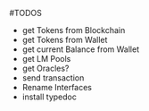 #TODOS

- get Tokens from Blockchain
- get Tokens from Wallet
- get current Balance from Wallet
- get LM Pools
- get Oracles?
- send transaction
- Rename Interfaces
- install typedoc
